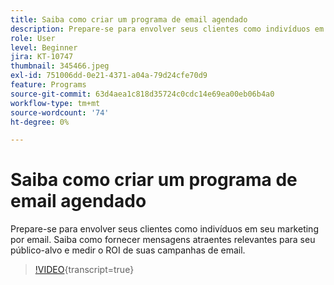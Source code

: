 ```yaml
---
title: Saiba como criar um programa de email agendado
description: Prepare-se para envolver seus clientes como indivíduos em seu marketing por email. Saiba como fornecer mensagens atraentes relevantes para seu público-alvo e medir o ROI de suas campanhas de email.
role: User
level: Beginner
jira: KT-10747
thumbnail: 345466.jpeg
exl-id: 751006dd-0e21-4371-a04a-79d24cfe70d9
feature: Programs
source-git-commit: 63d4aea1c818d35724c0cdc14e69ea00eb06b4a0
workflow-type: tm+mt
source-wordcount: '74'
ht-degree: 0%

---
```


# Saiba como criar um programa de email agendado

Prepare-se para envolver seus clientes como indivíduos em seu marketing por email. Saiba como fornecer mensagens atraentes relevantes para seu público-alvo e medir o ROI de suas campanhas de email.

>[!VIDEO](https://video.tv.adobe.com/v/3412155/?quality=12&learn=on&captions=por_br){transcript=true}
